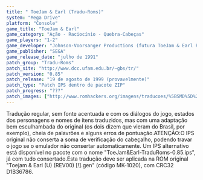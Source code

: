 ```yaml
---
title: " ToeJam & Earl (Tradu-Roms)"
system: "Mega Drive"
platform: "Console"
game_title: "ToeJam & Earl"
game_category: "Ação - Raciocínio - Quebra-Cabeças"
game_players: "1-2"
game_developer: "Johnson-Voorsanger Productions (futura ToeJam & Earl Productions)"
game_publisher: "SEGA"
game_release_date: "julho de 1991"
patch_group: "Tradu-Roms"
patch_site: "http://www.dcc.ufam.edu.br/~gbs/tr/"
patch_version: "0.85"
patch_release: "19 de agosto de 1999 (provavelmente)"
patch_type: "Patch IPS dentro de pacote ZIP"
patch_progress: "???"
patch_images: ["http://www.romhackers.org/imagens/traducoes/%5BSMD%5D%20ToeJam%20&%20Earl%20-%20Tradu-Roms%20-%201.png","http://www.romhackers.org/imagens/traducoes/%5BSMD%5D%20ToeJam%20&%20Earl%20-%20Tradu-Roms%20-%202.png","http://www.romhackers.org/imagens/traducoes/%5BSMD%5D%20ToeJam%20&%20Earl%20-%20Tradu-Roms%20-%203.png"]
---
```

Tradução regular, sem fonte acentuada e com os diálogos do jogo, estados dos personagens e nomes de itens traduzidos, mas com uma adaptação bem esculhambada do original (os dois dizem que vieram do Brasil, por exemplo), cheia de palavrões e alguns erros de pontuação.ATENÇÃO:O IPS original não conserta a soma de verificação do cabeçalho, podendo travar o jogo se o emulador não consertar automaticamente. Um IPS alternativo está disponível no pacote com o nome "ToeJam&Earl-TraduRoms-0.85.ips", já com tudo consertado.Esta tradução deve ser aplicada na ROM original "Toejam & Earl (U) (REV00) [!].gen" (código MK-1020), com CRC32 D1B36786.